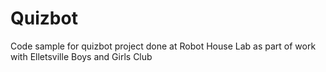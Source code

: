 # Quizbot
Code sample for quizbot project done at Robot House Lab as part of work with Elletsville Boys and Girls Club

